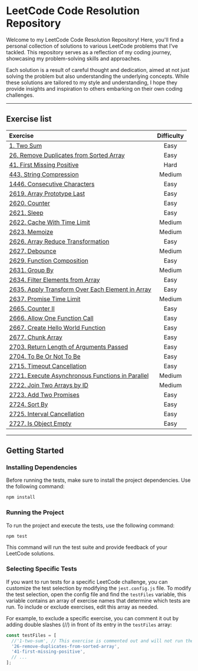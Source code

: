 # LeetCode Code Resolution Repository

Welcome to my LeetCode Code Resolution Repository! Here, you'll find a personal collection of solutions to various LeetCode problems that I've tackled. This repository serves as a reflection of my coding journey, showcasing my problem-solving skills and approaches.

Each solution is a result of careful thought and dedication, aimed at not just solving the problem but also understanding the underlying concepts. While these solutions are tailored to my style and understanding, I hope they provide insights and inspiration to others embarking on their own coding challenges.

---
## Exercise list
| Exercise                                                                                                                                                       | Difficulty |
| :---                                                                                                                                                           | :---:      |
| [1. Two Sum](https://github.com/devmatsu/leetcode/tree/main/exercises/1-two-sum)                                                                               | Easy       |
| [26. Remove Duplicates from Sorted Array](https://github.com/devmatsu/leetcode/tree/main/exercises/26-remove-duplicates-from-sorted-array)                     | Easy       |
| [41. First Missing Positive](https://github.com/devmatsu/leetcode/tree/main/exercises/41-first-missing-positive)                                               | Hard       |
| [443. String Compression](https://github.com/devmatsu/leetcode/tree/main/exercises/443-string-compression)                                                     | Medium     |
| [1446. Consecutive Characters](https://github.com/devmatsu/leetcode/tree/main/exercises/1446-consecutive-characters)                                           | Easy       |
| [2619. Array Prototype Last](https://github.com/devmatsu/leetcode/tree/main/exercises/2619-array-prototype-last)                                               | Easy       |
| [2620. Counter](https://github.com/devmatsu/leetcode/tree/main/exercises/2620-counter)                                                                         | Easy       |
| [2621. Sleep](https://github.com/devmatsu/leetcode/tree/main/exercises/2621-sleep)                                                                             | Easy       |
| [2622. Cache With Time Limit](https://github.com/devmatsu/leetcode/tree/main/exercises/2622-cache-with-time-limit)                                             | Medium     |
| [2623. Memoize](https://github.com/devmatsu/leetcode/tree/main/exercises/2623-memoize)                                                                         | Medium     |
| [2626. Array Reduce Transformation](https://github.com/devmatsu/leetcode/tree/main/exercises/2626-array-reduce-transformation)                                 | Easy       |
| [2627. Debounce](https://github.com/devmatsu/leetcode/tree/main/exercises/2627-debounce)                                                                       | Medium     |
| [2629. Function Composition](https://github.com/devmatsu/leetcode/tree/main/exercises/2629-function-composition)                                               | Easy       |
| [2631. Group By](https://github.com/devmatsu/leetcode/tree/main/exercises/2631-group-by)                                                                       | Medium     |
| [2634. Filter Elements from Array](https://github.com/devmatsu/leetcode/tree/main/exercises/2634-filter-elements-from-array)                                   | Easy       |
| [2635. Apply Transform Over Each Element in Array](https://github.com/devmatsu/leetcode/tree/main/exercises/2635-apply-transform-over-each-element-in-array)   | Easy       |
| [2637. Promise Time Limit](https://github.com/devmatsu/leetcode/tree/main/exercises/2637-promise-time-limit)                                                   | Medium     |
| [2665. Counter II](https://github.com/devmatsu/leetcode/tree/main/exercises/2665-counter-ii)                                                                   | Easy       |
| [2666. Allow One Function Call](https://github.com/devmatsu/leetcode/tree/main/exercises/2666-allow-one-function-call)                                         | Easy       |
| [2667. Create Hello World Function](https://github.com/devmatsu/leetcode/tree/main/exercises/2667-create-hello-world-function)                                 | Easy       |
| [2677. Chunk Array](https://github.com/devmatsu/leetcode/tree/main/exercises/2677-chunky-array)                                                                | Easy       |
| [2703. Return Length of Arguments Passed](https://github.com/devmatsu/leetcode/tree/main/exercises/2703-return-length-of-arguments-passed)                     | Easy       |
| [2704. To Be Or Not To Be](https://github.com/devmatsu/leetcode/tree/main/exercises/2704-to-be-or-not-to-be)                                                   | Easy       |
| [2715. Timeout Cancellation](https://github.com/devmatsu/leetcode/tree/main/exercises/2715-timeout-cancellation)                                               | Easy       |
| [2721. Execute Asynchronous Functions in Parallel](https://github.com/devmatsu/leetcode/tree/main/exercises/2721-execute-asynchronous-functions-in-parallel)   | Medium     |
| [2722. Join Two Arrays by ID](https://github.com/devmatsu/leetcode/tree/main/exercises/2722-join-two-arrays-by-id)                                             | Medium     |
| [2723. Add Two Promises](https://github.com/devmatsu/leetcode/tree/main/exercises/2723-add-two-promises)                                                       | Easy       |
| [2724. Sort By](https://github.com/devmatsu/leetcode/tree/main/exercises/2724-sort-by)                                                                         | Easy       |
| [2725. Interval Cancellation](https://github.com/devmatsu/leetcode/tree/main/exercises/2725-interval-cancellation)                                             | Easy       |
| [2727. Is Object Empty](https://github.com/devmatsu/leetcode/tree/main/exercises/2727-is-object-empty)                                                         | Easy       |


---
## Getting Started

### Installing Dependencies

Before running the tests, make sure to install the project dependencies. Use the following command:

```bash
npm install
```

### Running the Project

To run the project and execute the tests, use the following command:

```bash
npm test
```

This command will run the test suite and provide feedback of your LeetCode solutions.

### Selecting Specific Tests
If you want to run tests for a specific LeetCode challenge, you can customize the test selection by modifying the `jest.config.js` file. To modify the test selection, open the config file and find the `testFiles` variable, this variable contains an array of exercise names that determine which tests are run. To include or exclude exercises, edit this array as needed.

For example, to exclude a specific exercise, you can comment it out by adding double slashes (//) in front of its entry in the `testFiles` array:
````js
const testFiles = [
  //'1-two-sum', // This exercise is commented out and will not run the tests.
  '26-remove-duplicates-from-sorted-array', 
  '41-first-missing-positive',
  // ...
];
````
